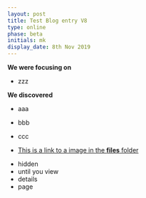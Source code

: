 ```yaml
---
layout: post
title: Test Blog entry V8
type: online
phase: beta
initials: mk
display_date: 8th Nov 2019
---
```


**We were focusing on**
- zzz



**We discovered**

- aaa
- bbb
- ccc

- [This is a link to a image in the **files** folder](../files/saltire.png)

<!--more-->

- hidden
- until you view
- details
- page
